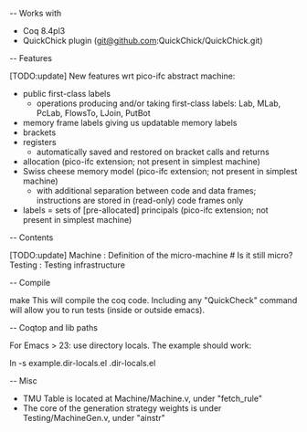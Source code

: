 -- Works with

   + Coq 8.4pl3
   + QuickChick plugin (git@github.com:QuickChick/QuickChick.git)

-- Features 

[TODO:update]
   New features wrt pico-ifc abstract machine:

   - public first-class labels
     + operations producing and/or taking first-class labels:
       Lab, MLab, PcLab, FlowsTo, LJoin, PutBot
   - memory frame labels giving us updatable memory labels
   - brackets
   - registers
     + automatically saved and restored on bracket calls and returns
   - allocation
     (pico-ifc extension; not present in simplest machine)
   - Swiss cheese memory model
     (pico-ifc extension; not present in simplest machine)
     + with additional separation between code and data frames;
       instructions are stored in (read-only) code frames only
   - labels = sets of [pre-allocated] principals
     (pico-ifc extension; not present in simplest machine)

-- Contents
 
[TODO:update]
   Machine      : Definition of the micro-machine # Is it still micro?
   Testing      : Testing infrastructure

-- Compile
   
   make
        This will compile the coq code. Including any "QuickCheck" command 
        will allow you to run tests (inside or outside emacs).

-- Coqtop and lib paths
   
   For Emacs > 23: use directory locals. The example should work:
   
   ln -s example.dir-locals.el .dir-locals.el

-- Misc
   
   * TMU Table is located at Machine/Machine.v, under "fetch_rule"
   * The core of the generation strategy weights is under
     Testing/MachineGen.v, under "ainstr"
   

   
